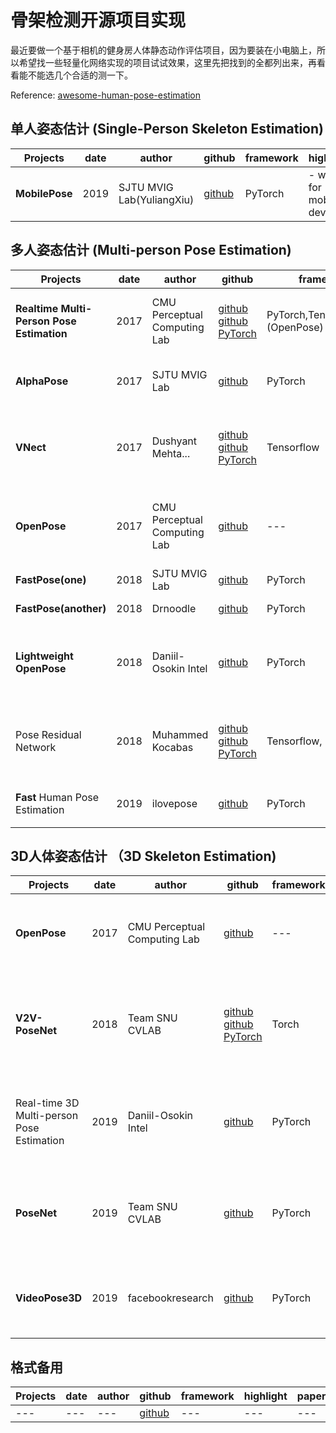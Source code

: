 # 骨架检测开源项目实现
最近要做一个基于相机的健身房人体静态动作评估项目，因为要装在小电脑上，所以希望找一些轻量化网络实现的项目试试效果，这里先把找到的全都列出来，再看看能不能选几个合适的测一下。

Reference: [awesome-human-pose-estimation](https://github.com/wangzheallen/awesome-human-pose-estimation)

## 单人姿态估计 (Single-Person Skeleton Estimation)
| Projects  |  date |  author |  github |  framework | highlight | paper |
|---|---|---|---|---|---|---|
| **MobilePose**| 2019  | SJTU MVIG Lab(YuliangXiu) |[github](https://github.com/YuliangXiu/MobilePose-pytorch)|  PyTorch  | - works for mobile device| --- |


## 多人姿态估计 (Multi-person Pose Estimation)
| Projects  |  date |  author |  github |  framework | highlight | paper |
|---|---|---|---|---|---|---|
|**Realtime Multi-Person Pose Estimation** |2017|CMU Perceptual Computing Lab|[github](https://github.com/ZheC/Realtime_Multi-Person_Pose_Estimation)  [github PyTorch](https://github.com/tensorboy/pytorch_Realtime_Multi-Person_Pose_Estimation.git)|PyTorch,Tensorflow,C++(OpenPose)|---|Realtime Multi-Person 2D Pose Estimation Using Part Affinity Fields (CVPR 2017)|
|**AlphaPose** |2017|SJTU MVIG Lab|[github](https://github.com/MVIG-SJTU/AlphaPose)|PyTorch|---|Regional Multi-person Pose Estimation (ICCV 2017)|
| **VNect**  | 2017  | Dushyant Mehta...  |[github](https://github.com/timctho/VNect-tensorflow) [github PyTorch](https://github.com/latte0/3d-pose-estimation)| Tensorflow| - real time| VNect: Real-time 3D Human Pose Estimation with a Single RGB Camera(SIGGRAPH 2017)  |
| **OpenPose**  |  2017 |  CMU Perceptual Computing Lab |  [github](https://github.com/CMU-Perceptual-Computing-Lab/openpose) | --- | - CPU enabled; - 2D/3D support | OpenPose: Realtime Multi-Person 2D Pose Estimation using Part Affinity Fields (IEEE TPAMI 2019) |
| **FastPose(one)** | 2018 | SJTU MVIG Lab |[github](https://github.com/ZexinChen/FastPose)| PyTorch | --- | --- |
| **FastPose(another)** | 2018 | Drnoodle |[github](https://drnoodle.github.io/fastpose_html/)| PyTorch | - 3D support | --- |
| **Lightweight OpenPose**  | 2018  | Daniil-Osokin  Intel  |[github](https://github.com/Daniil-Osokin/lightweight-human-pose-estimation.pytorch)| PyTorch   | -CPU enabled | Real-time 2D Multi-Person Pose Estimation on CPU: Lightweight OpenPose (ArXiv 2018)|
| Pose Residual Network  | 2018  | Muhammed Kocabas  |[github](https://github.com/mkocabas/pose-residual-network)  [github PyTorch](https://github.com/salihkaragoz/pose-residual-network-pytorch)| Tensorflow, PyTorch   | ---  | MultiPoseNet: Fast Multi-Person Pose Estimation using Pose Residual Network(ECCV 2018)  |
| **Fast** Human Pose Estimation  | 2019  | ilovepose  |[github](https://github.com/ilovepose/fast-human-pose-estimation.pytorch)| PyTorch   | ---  | Fast Human Pose Estimation（CVPR 2019）  |

## 3D人体姿态估计 （3D Skeleton Estimation)

| Projects  |  date |  author |  github |  framework | highlight | paper |
|---|---|---|---|---|---|---|
| **OpenPose**  |  2017 |  CMU Perceptual Computing Lab |  [github](https://github.com/CMU-Perceptual-Computing-Lab/openpose) | --- | - CPU enabled; - 2D/3D support | OpenPose: Realtime Multi-Person 2D Pose Estimation using Part Affinity Fields (IEEE TPAMI 2019) |
|**V2V-PoseNet**|2018|Team SNU CVLAB|[github](https://github.com/mks0601/V2V-PoseNet_RELEASE)  [github PyTorch](https://github.com/dragonbook/V2V-PoseNet-pytorch) |Torch|- With Information from a Depth Image|V2V-PoseNet: Voxel-to-Voxel Prediction Network for Accurate 3D Hand and Human Pose Estimation from a Single Depth Map (CVPR 2018)|
| Real-time 3D Multi-person Pose Estimation  | 2019  | Daniil-Osokin Intel  |[github](https://github.com/Daniil-Osokin/lightweight-human-pose-estimation-3d-demo.pytorch)| PyTorch   | - CPU enabled;- OpenVINO for speedup; - **Cubemos** related? | Single-Shot Multi-Person 3D Pose Estimation From Monocular RGB (ArXiv 2019)  |
|**PoseNet**| 2019 | Team SNU CVLAB |[github](https://github.com/mks0601/3DMPPE_POSENET_RELEASE)| PyTorch | --- | Camera Distance-aware Top-down Approach for 3D Multi-person Pose Estimation from a Single RGB Image (ICCV 2019) |
| **VideoPose3D**  |  2019 | facebookresearch  |[github](https://github.com/facebookresearch/VideoPose3D)|  PyTorch  | --- | 3D human pose estimation in video with temporal convolutions and semi-supervised training(CVPR2019)  |


## 格式备用
| Projects  |  date |  author |  github |  framework | highlight | paper |
|---|---|---|---|---|---|---|
| ---  | ---  | ---  |[github]()| ---   | ---  | ---  |

